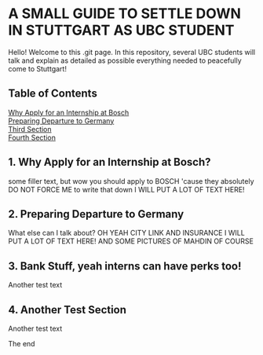 <!-- toc -->
# A SMALL GUIDE TO SETTLE DOWN IN STUTTGART AS UBC STUDENT

Hello! Welcome to this .git page. In this repository, several UBC students will talk and explain as detailed as possible everything needed 
to peacefully come to Stuttgart! 

## Table of Contents  
[Why Apply for an Internship at Bosch](#firstsection)  
[Preparing Departure to Germany](#secondsection)  
[Third Section ](#thirdsection)   
[Fourth Section ](#fourthsection)   

<a name = "firstsection"/> 

## 1. Why Apply for an Internship at Bosch?

some filler text, but wow you should apply to BOSCH 'cause they absolutely DO NOT FORCE ME to write that down
 I WILL PUT A LOT OF TEXT HERE!
 
<a name = "secondsection"/> 
  
  ## 2. Preparing Departure to Germany

What else can I talk about? OH YEAH CITY LINK AND INSURANCE
I WILL PUT A LOT OF TEXT HERE! AND SOME PICTURES OF MAHDIN OF COURSE

<a name = "thirdsection/">
  
  ## 3. Bank Stuff, yeah interns can have perks too!
  
Another test text

<a name = "fourthsection/">
  
  ## 4. Another Test Section
  
Another test text

The end
